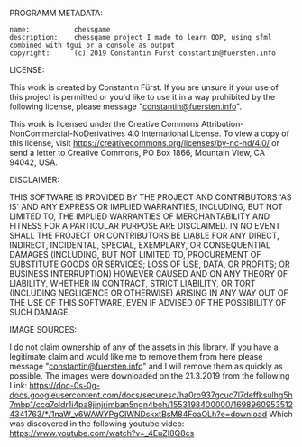 PROGRAMM METADATA:

    name:           chessgame
	description:    chessgame project I made to learn OOP, using sfml combined with tgui or a console as output
	copyright:      (c) 2019 Constantin Fürst constantin@fuersten.info

LICENSE:

   This work is created by Constantin Fürst.
   If you are unsure if your use of this project is permitted or you'd like to use it in a way prohibited by the following license, please message "constantin@fuersten.info".
   
   This work is licensed under the
   Creative Commons Attribution-NonCommercial-NoDerivatives 4.0 International License.
   To view a copy of this license, visit https://creativecommons.org/licenses/by-nc-nd/4.0/ or send a letter to Creative Commons, PO Box 1866, Mountain View, CA 94042, USA.

DISCLAIMER:

THIS SOFTWARE IS PROVIDED BY THE PROJECT AND CONTRIBUTORS 'AS IS' AND
ANY EXPRESS OR IMPLIED WARRANTIES, INCLUDING, BUT NOT LIMITED TO, THE
IMPLIED WARRANTIES OF MERCHANTABILITY AND FITNESS FOR A PARTICULAR PURPOSE
ARE DISCLAIMED.  IN NO EVENT SHALL THE PROJECT OR CONTRIBUTORS BE LIABLE
FOR ANY DIRECT, INDIRECT, INCIDENTAL, SPECIAL, EXEMPLARY, OR CONSEQUENTIAL
DAMAGES (INCLUDING, BUT NOT LIMITED TO, PROCUREMENT OF SUBSTITUTE GOODS
OR SERVICES; LOSS OF USE, DATA, OR PROFITS; OR BUSINESS INTERRUPTION)
HOWEVER CAUSED AND ON ANY THEORY OF LIABILITY, WHETHER IN CONTRACT, STRICT
LIABILITY, OR TORT (INCLUDING NEGLIGENCE OR OTHERWISE) ARISING IN ANY WAY
OUT OF THE USE OF THIS SOFTWARE, EVEN IF ADVISED OF THE POSSIBILITY OF
SUCH DAMAGE.

IMAGE SOURCES:

I do not claim ownership of any of the assets in this library.
If you have a legitimate claim and would like me to remove them from here please message "constantin@fuersten.info" and I will remove them as quickly as possible.
The images were downloaded on the 21.3.2019 from the following Link:
https://doc-0s-0g-docs.googleusercontent.com/docs/securesc/ha0ro937gcuc7l7deffksulhg5h7mbp1/ccq7oldr1i4pa8jinjrimban5ngn4boh/1553198400000/16989609535124341763/*/1naW_v6WAWYPgCIWNDskxtBsM84FoaOLh?e=download
Which was discovered in the following youtube video:
https://www.youtube.com/watch?v=_4EuZI8Q8cs